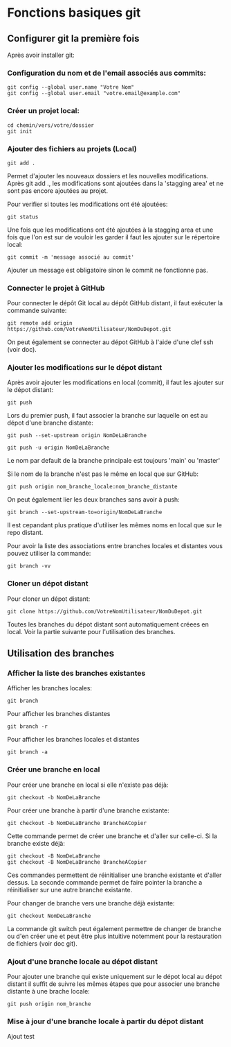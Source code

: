 # Fonctions basiques git

## Configurer git la première fois

Après avoir installer git: 

### Configuration du nom et de l'email associés aus commits:
```
git config --global user.name "Votre Nom"
git config --global user.email "votre.email@example.com"
```

### Créer un projet local:
```
cd chemin/vers/votre/dossier
git init
```

### Ajouter des fichiers au projets (Local)
```
git add . 
```

Permet d'ajouter les nouveaux dossiers et les nouvelles modifications.
Après git add ., les modifications sont ajoutées dans la 'stagging area' et ne sont pas encore 
ajoutées au projet.

Pour verifier si toutes les modifications ont été ajoutées:

```
git status 
```

Une fois que les modifications ont été ajoutées à la stagging area et une fois que l'on est sur
de vouloir les garder il faut les ajouter sur le répertoire local:

```
git commit -m 'message associé au commit'
```

Ajouter un message est obligatoire sinon le commit ne fonctionne pas. 

### Connecter le projet à GitHub
Pour connecter le dépôt Git local au dépôt GitHub distant, il faut exécuter la commande suivante:

```
git remote add origin https://github.com/VotreNomUtilisateur/NomDuDepot.git 
```

On peut également se connecter au dépot GitHub à l'aide d'une clef ssh (voir doc).

### Ajouter les modifications sur le dépot distant 
Après avoir ajouter les modifications en local (commit), il faut les ajouter sur le dépot distant:
```
git push 
```

Lors du premier push, il faut associer la branche sur laquelle on est au dépot d'une branche distante:
```
git push --set-upstream origin NomDeLaBranche
```
```
git push -u origin NomDeLaBranche
```

Le nom par default de la branche principale est toujours 'main' ou 'master'

Si le nom de la branche n'est pas le même en local que sur GitHub:
```
git push origin nom_branche_locale:nom_branche_distante
```

On peut également lier les deux branches sans avoir à push:
```
git branch --set-upstream-to=origin/NomDeLaBranche
```

Il est cepandant plus pratique d'utiliser les mêmes noms en local que sur le repo distant. 

Pour avoir la liste des associations entre branches locales et distantes vous pouvez utiliser la commande:
```
git branch -vv
```

### Cloner un dépot distant
Pour cloner un dépot distant:
```
git clone https://github.com/VotreNomUtilisateur/NomDuDepot.git
```

Toutes les branches du dépot distant sont automatiquement créees en local. Voir la partie suivante pour 
l'utilisation des branches. 


## Utilisation des branches

### Afficher la liste des branches existantes
Afficher les branches locales:
```
git branch 
```

Pour afficher les branches distantes 
```
git branch -r
```

Pour afficher les branches locales et distantes 
```
git branch -a 
```

### Créer une branche en local
Pour créer une branche en local si elle n'existe pas déjà:
```
git checkout -b NomDeLaBranche
```

Pour créer une branche à partir d'une branche existante:
```
git checkout -b NomDeLaBranche BrancheACopier
```

Cette commande permet de créer une branche et d'aller sur celle-ci.
Si la branche existe déjà:
```
git checkout -B NomDeLaBranche
git checkout -B NomDeLaBranche BrancheACopier
```

Ces commandes permettent de réinitialiser une branche existante et d'aller dessus.
La seconde commande permet de faire pointer la branche a réinitialiser sur une autre 
branche existante. 

Pour changer de branche vers une branche déjà existante:
```
git checkout NomDeLaBranche 
```

La commande git switch peut également permettre de changer de branche ou d'en créer une et 
peut être plus intuitive notemment pour la restauration de fichiers (voir doc git).

### Ajout d'une branche locale au dépot distant

Pour ajouter une branche qui existe uniquement sur le dépot local au dépot distant il suffit 
de suivre les mêmes étapes que pour associer une branche distante à une brache locale: 
```
git push origin nom_branche
```

### Mise à jour d'une branche locale à partir du dépot distant
Ajout test






